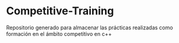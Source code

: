 # Competitive-Training
Repositorio generado para almacenar las prácticas realizadas como formación en el ámbito competitivo en c++

